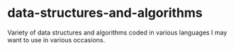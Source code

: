 # data-structures-and-algorithms
Variety of data structures and algorithms coded in various languages I may want to use in various occasions.
